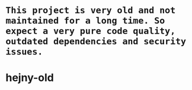 # `This project is very old and not maintained for a long time. So expect a very pure code quality, outdated dependencies and security issues.`

# hejny-old
